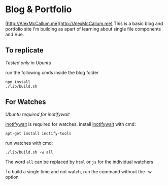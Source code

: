 # Blog & Portfolio
[http://AlexMcCallum.me](http://AlexMcCallum.me)
This is a basic blog and portfolio site I'm building as apart of learning about single file components and Vue.

## To replicate
*Tested only in Ubuntu*

run the following cmds inside the blog folder

```
npm install
./lib/build.sh
```

## For Watches
*Ubuntu required for inotifywait*

[inotifywait](https://linux.die.net/man/1/inotifywait) is required for watches.
install [inotifywait](https://linux.die.net/man/1/inotifywait) with cmd:

```
apt-get install inotify-tools
```

run watches with cmd:

```
./lib/build.sh -w all
```

The word `all` can be replaced by `html` or `js` for the individual watchers

To build a single time and not watch, run the command without the -w option

